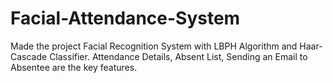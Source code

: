 # Facial-Attendance-System
Made the project Facial Recognition System with LBPH Algorithm and Haar-Cascade Classifier. Attendance Details, Absent List, Sending an Email to Absentee are the key features.
